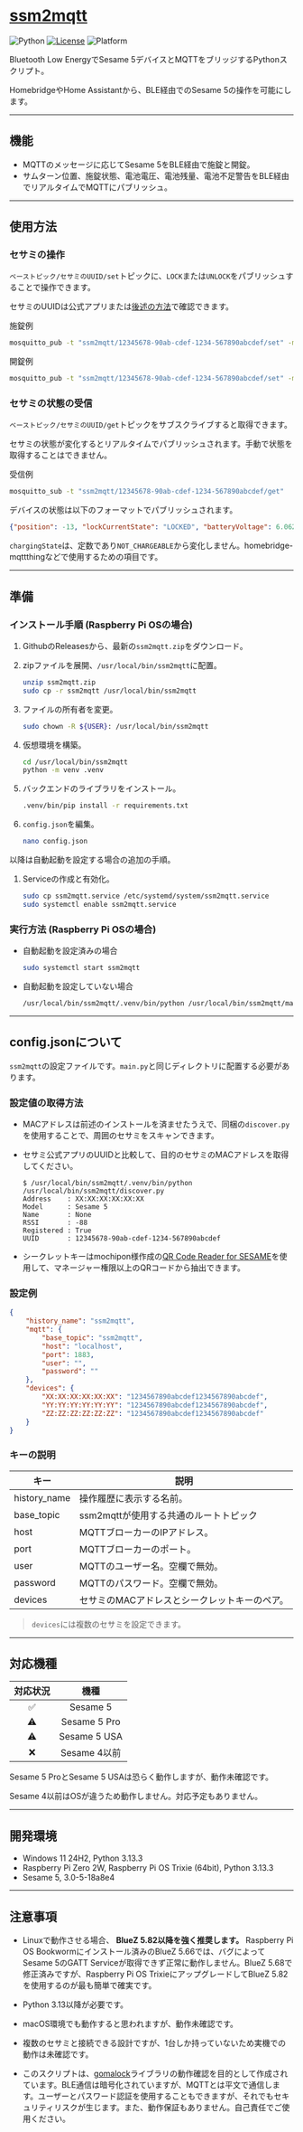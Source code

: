 # [ssm2mqtt](https://github.com/meronepy/ssm2mqtt)

![Python](https://img.shields.io/badge/python-3.13-5da1d8)
[![License](https://img.shields.io/badge/license-MIT-5da1d8)](LICENSE)
![Platform](https://img.shields.io/badge/platform-Linux%20%2F%20Windows%20%2F%20macOS-ffb8d2)

Bluetooth Low EnergyでSesame 5デバイスとMQTTをブリッジするPythonスクリプト。

HomebridgeやHome Assistantから、BLE経由でのSesame 5の操作を可能にします。

---

## 機能

- MQTTのメッセージに応じてSesame 5をBLE経由で施錠と開錠。
- サムターン位置、施錠状態、電池電圧、電池残量、電池不足警告をBLE経由でリアルタイムでMQTTにパブリッシュ。

---

## 使用方法

### セサミの操作

`ベーストピック/セサミのUUID/set`トピックに、`LOCK`または`UNLOCK`をパブリッシュすることで操作できます。

セサミのUUIDは公式アプリまたは[後述の方法](#設定値の取得方法)で確認できます。

施錠例

```bash
mosquitto_pub -t "ssm2mqtt/12345678-90ab-cdef-1234-567890abcdef/set" -m "LOCK"
```

開錠例

```bash
mosquitto_pub -t "ssm2mqtt/12345678-90ab-cdef-1234-567890abcdef/set" -m "UNLOCK"
```

### セサミの状態の受信

`ベーストピック/セサミのUUID/get`トピックをサブスクライブすると取得できます。

セサミの状態が変化するとリアルタイムでパブリッシュされます。手動で状態を取得することはできません。

受信例

```bash
mosquitto_sub -t "ssm2mqtt/12345678-90ab-cdef-1234-567890abcdef/get"
```

デバイスの状態は以下のフォーマットでパブリッシュされます。

```json
{"position": -13, "lockCurrentState": "LOCKED", "batteryVoltage": 6.062, "batteryLevel": 100, "chargingState": "NOT_CHARGEABLE", "statusLowBattery": false}
```

`chargingState`は、定数であり`NOT_CHARGEABLE`から変化しません。homebridge-mqttthingなどで使用するための項目です。

---

## 準備

### インストール手順 (Raspberry Pi OSの場合)

1. GithubのReleasesから、最新の`ssm2mqtt.zip`をダウンロード。

2. zipファイルを展開、`/usr/local/bin/ssm2mqtt`に配置。

    ```bash
    unzip ssm2mqtt.zip
    sudo cp -r ssm2mqtt /usr/local/bin/ssm2mqtt
    ```

3. ファイルの所有者を変更。

    ```bash
    sudo chown -R ${USER}: /usr/local/bin/ssm2mqtt
    ```

4. 仮想環境を構築。

    ```bash
    cd /usr/local/bin/ssm2mqtt
    python -m venv .venv
    ```

5. バックエンドのライブラリをインストール。

     ```bash
     .venv/bin/pip install -r requirements.txt
     ```

6. `config.json`を編集。

    ```bash
    nano config.json
    ```

以降は自動起動を設定する場合の追加の手順。

1. Serviceの作成と有効化。

    ```bash
    sudo cp ssm2mqtt.service /etc/systemd/system/ssm2mqtt.service
    sudo systemctl enable ssm2mqtt.service
    ```

### 実行方法 (Raspberry Pi OSの場合)

- 自動起動を設定済みの場合

    ```bash
    sudo systemctl start ssm2mqtt
    ```

- 自動起動を設定していない場合

    ```bash
    /usr/local/bin/ssm2mqtt/.venv/bin/python /usr/local/bin/ssm2mqtt/main.py
    ```

---

## config.jsonについて

`ssm2mqtt`の設定ファイルです。`main.py`と同じディレクトリに配置する必要があります。

### 設定値の取得方法

- MACアドレスは前述のインストールを済ませたうえで、同梱の`discover.py`を使用することで、周囲のセサミをスキャンできます。
- セサミ公式アプリのUUIDと比較して、目的のセサミのMACアドレスを取得してください。

    ```shell-session
    $ /usr/local/bin/ssm2mqtt/.venv/bin/python /usr/local/bin/ssm2mqtt/discover.py
    Address    : XX:XX:XX:XX:XX:XX
    Model      : Sesame 5
    Name       : None
    RSSI       : -88
    Registered : True
    UUID       : 12345678-90ab-cdef-1234-567890abcdef
    ```

- シークレットキーはmochipon様作成の[QR Code Reader for SESAME](https://sesame-qr-reader.vercel.app/)を使用して、マネージャー権限以上のQRコードから抽出できます。

### 設定例

```json
{
    "history_name": "ssm2mqtt",
    "mqtt": {
        "base_topic": "ssm2mqtt",
        "host": "localhost",
        "port": 1883,
        "user": "",
        "password": ""
    },
    "devices": {
        "XX:XX:XX:XX:XX:XX": "1234567890abcdef1234567890abcdef",
        "YY:YY:YY:YY:YY:YY": "1234567890abcdef1234567890abcdef",
        "ZZ:ZZ:ZZ:ZZ:ZZ:ZZ": "1234567890abcdef1234567890abcdef"
    }
}
```

### キーの説明

|キー|説明|
|---|---|
|history_name|操作履歴に表示する名前。|
|base_topic|ssm2mqttが使用する共通のルートトピック|
|host|MQTTブローカーのIPアドレス。|
|port|MQTTブローカーのポート。|
|user|MQTTのユーザー名。空欄で無効。|
|password|MQTTのパスワード。空欄で無効。|
|devices|セサミのMACアドレスとシークレットキーのペア。|

> `devices`には複数のセサミを設定できます。

---

## 対応機種

|対応状況|機種|
|:-:|:-:|
|✅|Sesame 5|
|⚠️|Sesame 5 Pro|
|⚠️|Sesame 5 USA|
|❌|Sesame 4以前|

Sesame 5 ProとSesame 5 USAは恐らく動作しますが、動作未確認です。

Sesame 4以前はOSが違うため動作しません。対応予定もありません。

---

## 開発環境

- Windows 11 24H2, Python 3.13.3
- Raspberry Pi Zero 2W, Raspberry Pi OS Trixie (64bit), Python 3.13.3
- Sesame 5, 3.0-5-18a8e4

---

## 注意事項

- Linuxで動作させる場合、 **BlueZ 5.82以降を強く推奨します。** Raspberry Pi OS Bookwormにインストール済みのBlueZ 5.66では、バグによってSesame 5のGATT Serviceが取得できず正常に動作しません。BlueZ 5.68で修正済みですが、Raspberry Pi OS TrixieにアップグレードしてBlueZ 5.82を使用するのが最も簡単で確実です。

- Python 3.13以降が必要です。

- macOS環境でも動作すると思われますが、動作未確認です。

- 複数のセサミと接続できる設計ですが、1台しか持っていないため実機での動作は未確認です。

- このスクリプトは、[gomalock](https://github.com/meronepy/gomalock)ライブラリの動作確認を目的として作成されています。BLE通信は暗号化されていますが、MQTTとは平文で通信します。ユーザーとパスワード認証を使用することもできますが、それでもセキュリティリスクが生じます。また、動作保証もありません。自己責任でご使用ください。
